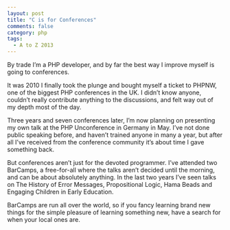 ```yaml
---
layout: post
title: "C is for Conferences"
comments: false
category: php
tags:
  - A to Z 2013
---
```


By trade I’m a PHP developer, and by far the best way I improve myself is going to conferences.

It was 2010 I finally took the plunge and bought myself a ticket to PHPNW, one of the biggest PHP conferences in the UK. I didn’t know anyone, couldn’t really contribute anything to the discussions, and felt way out of my depth most of the day.

Three years and seven conferences later, I’m now planning on presenting my own talk at the PHP Unconference in Germany in May. I’ve not done public speaking before, and haven’t trained anyone in many a year, but after all I’ve received from the conference community it’s about time I gave something back.

But conferences aren’t just for the devoted programmer. I’ve attended two BarCamps, a free-for-all where the talks aren’t decided until the morning, and can be about absolutely anything. In the last two years I’ve seen talks on The History of Error Messages, Propositional Logic, Hama Beads and Engaging Children in Early Education.

BarCamps are run all over the world, so if you fancy learning brand new things for the simple pleasure of learning something new, have a search for when your local ones are.
